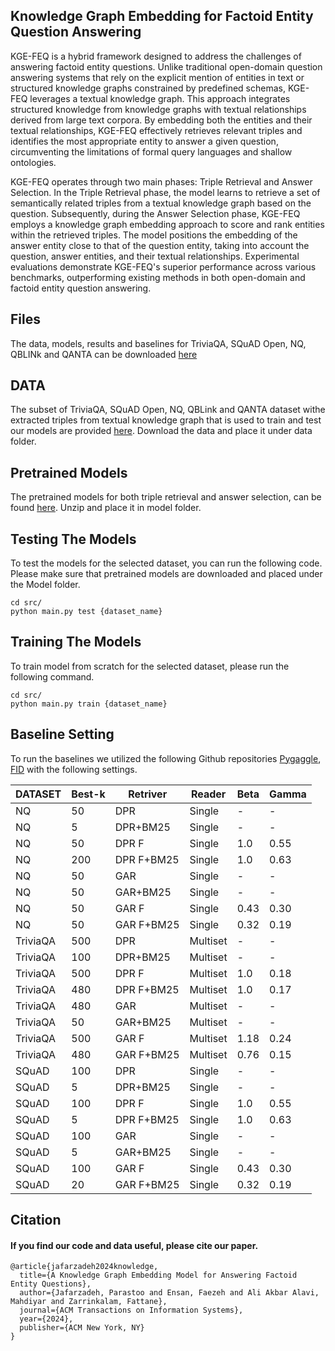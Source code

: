 ## Knowledge Graph Embedding for Factoid Entity Question Answering
KGE-FEQ is a hybrid framework designed to address the challenges of answering factoid entity questions. Unlike traditional open-domain question answering systems that rely on the explicit mention of entities in text or structured knowledge graphs constrained by predefined schemas, KGE-FEQ leverages a textual knowledge graph. This approach integrates structured knowledge from knowledge graphs with textual relationships derived from large text corpora. By embedding both the entities and their textual relationships, KGE-FEQ effectively retrieves relevant triples and identifies the most appropriate entity to answer a given question, circumventing the limitations of formal query languages and shallow ontologies.

KGE-FEQ operates through two main phases: Triple Retrieval and Answer Selection. In the Triple Retrieval phase, the model learns to retrieve a set of semantically related triples from a textual knowledge graph based on the question. Subsequently, during the Answer Selection phase, KGE-FEQ employs a knowledge graph embedding approach to score and rank entities within the retrieved triples. The model positions the embedding of the answer entity close to that of the question entity, taking into account the question, answer entities, and their textual relationships. Experimental evaluations demonstrate KGE-FEQ's superior performance across various benchmarks, outperforming existing methods in both open-domain and factoid entity question answering. 
## Files
The data, models, results and baselines for TriviaQA, SQuAD Open, NQ, QBLINk and QANTA can be downloaded [here](https://drive.google.com/drive/folders/1fQUyknhOIdm2N2O-xj8oSECcPixy9w4F?usp=share_link)

## DATA
The subset of TriviaQA, SQuAD Open, NQ, QBLink and QANTA dataset withe extracted triples from textual knowledge graph that is used to train and test our models are provided [here](https://drive.google.com/drive/folders/1fQUyknhOIdm2N2O-xj8oSECcPixy9w4F?usp=share_link). Download the data and place it under data folder.

## Pretrained Models
The pretrained models for both triple retrieval and answer selection, can be found [here](https://drive.google.com/drive/folders/1fQUyknhOIdm2N2O-xj8oSECcPixy9w4F?usp=share_link). Unzip and place it in model folder.

## Testing The Models
To test the models for the selected dataset, you can run the following code. Please make sure that pretrained models are downloaded and placed under the Model folder.

```
cd src/
python main.py test {dataset_name}
```

## Training The Models
To train model from scratch for the selected dataset, please run the following command. 
```
cd src/
python main.py train {dataset_name}
```

## Baseline Setting
To run the baselines we utilized the following Github repositories [Pygaggle](https://github.com/castorini/pygaggle/blob/master/docs/experiments-dpr-reader.md), [FID](https://github.com/facebookresearch/FiD) with the following settings.

|DATASET| Best-k|Retriver| Reader | Beta | Gamma |
|--------|--------|--------|--------|--------|--------|
| NQ | 50  | DPR  | Single  | -  | -  |
| NQ | 5  | DPR+BM25  | Single  | -  | -  | 
| NQ | 50  | DPR F  |  Single  | 1.0  | 0.55  |
| NQ | 200  | DPR F+BM25  | Single  | 1.0  | 0.63  |
| NQ | 50  | GAR  | Single  | -  | -  |
| NQ | 50  | GAR+BM25  | Single  | -  | -  |
| NQ | 50  | GAR F  | Single  | 0.43  | 0.30  |
| NQ | 50  | GAR F+BM25  | Single  | 0.32  | 0.19  |
| TriviaQA | 500  | DPR  | Multiset  | -  | -  |
| TriviaQA | 100  | DPR+BM25  | Multiset  | -  | -  | 
| TriviaQA | 500  | DPR F  |  Multiset  | 1.0  | 0.18  |
| TriviaQA | 480  | DPR F+BM25  | Multiset  | 1.0  | 0.17  |
| TriviaQA | 480  | GAR  | Multiset  | -  | -  |
| TriviaQA | 50  | GAR+BM25  | Multiset  | -  | -  |
| TriviaQA | 500  | GAR F  | Multiset  | 1.18  | 0.24  |
| TriviaQA | 480  | GAR F+BM25  | Multiset  | 0.76  | 0.15  |
| SQuAD | 100  | DPR  | Single  | -  | -  |
| SQuAD | 5  | DPR+BM25  | Single  | -  | -  | 
| SQuAD | 100  | DPR F  |  Single  | 1.0  | 0.55  |
| SQuAD | 5  | DPR F+BM25  | Single  | 1.0  | 0.63  |
| SQuAD | 100  | GAR  | Single  | -  | -  |
| SQuAD | 5  | GAR+BM25  | Single  | -  | -  |
| SQuAD | 100  | GAR F  | Single  | 0.43  | 0.30  |
| SQuAD | 20  | GAR F+BM25  | Single  | 0.32  | 0.19  |

## Citation
#### If you find our code and data useful, please cite our paper.
```
@article{jafarzadeh2024knowledge,
  title={A Knowledge Graph Embedding Model for Answering Factoid Entity Questions},
  author={Jafarzadeh, Parastoo and Ensan, Faezeh and Ali Akbar Alavi, Mahdiyar and Zarrinkalam, Fattane},
  journal={ACM Transactions on Information Systems},
  year={2024},
  publisher={ACM New York, NY}
}
```

